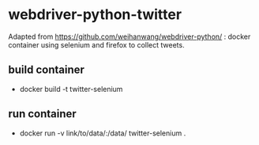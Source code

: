 # webdriver-python-twitter

Adapted from https://github.com/weihanwang/webdriver-python/ : docker container using selenium and firefox to collect tweets.

## build container
- docker build -t twitter-selenium

## run container
- docker run -v link/to/data/:/data/ twitter-selenium .



